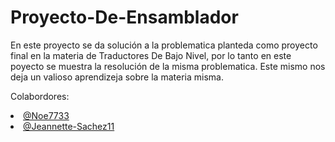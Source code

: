 # Proyecto-De-Ensamblador

En este proyecto se da solución a la problematica planteda como proyecto final en la materia de Traductores De Bajo Nivel, por lo tanto en este poyecto se muestra la resolución de la misma problematica.
Este mismo nos deja un valioso aprendizeja sobre la materia misma.

Colabordores:
<li><a href="https://github.com/Noe7733">@Noe7733</a></li>
<li><a href="https://github.com/Jeannette-Sachez11">@Jeannette-Sachez11</a></li>
